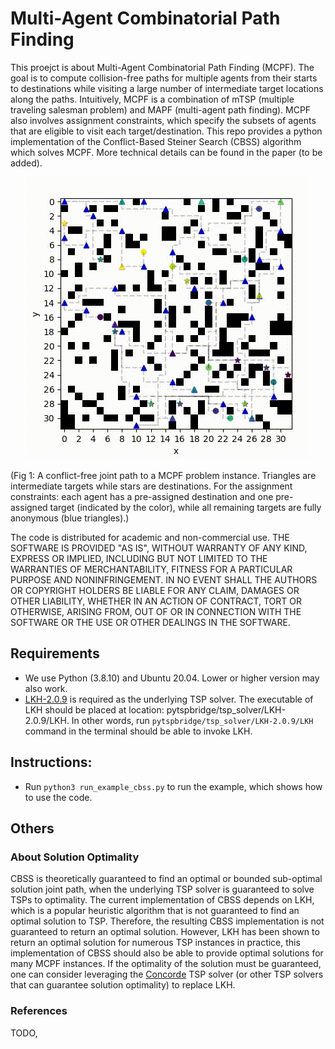 # Multi-Agent Combinatorial Path Finding

This proejct is about Multi-Agent Combinatorial Path Finding (MCPF). The goal is to compute collision-free paths for multiple agents from their starts to destinations while visiting a large number of intermediate target locations along the paths. Intuitively, MCPF is a combination of mTSP (multiple traveling salesman problem) and MAPF (multi-agent path finding). MCPF also involves assignment constraints, which specify the subsets of agents that are eligible to visit each target/destination. This repo provides a python implementation of the Conflict-Based Steiner Search (CBSS) algorithm which solves MCPF. More technical details can be found in the paper (to be added).

<p align="center">
<img src="https://github.com/wonderren/wonderren.github.io/blob/master/images/fig_cbss_random.gif" alt="" hspace="15" style=" border: #FFFFFF 2px none;">
</p>

(Fig 1: A conflict-free joint path to a MCPF problem instance. Triangles are intermediate targets while stars are destinations. For the assignment constraints: each agent has a pre-assigned destination and one pre-assigned target (indicated by the color), while all remaining targets are fully anonymous (blue triangles).)

The code is distributed for academic and non-commercial use.
THE SOFTWARE IS PROVIDED "AS IS", WITHOUT WARRANTY OF ANY KIND, EXPRESS OR
IMPLIED, INCLUDING BUT NOT LIMITED TO THE WARRANTIES OF MERCHANTABILITY,
FITNESS FOR A PARTICULAR PURPOSE AND NONINFRINGEMENT. IN NO EVENT SHALL THE
AUTHORS OR COPYRIGHT HOLDERS BE LIABLE FOR ANY CLAIM, DAMAGES OR OTHER
LIABILITY, WHETHER IN AN ACTION OF CONTRACT, TORT OR OTHERWISE, ARISING FROM,
OUT OF OR IN CONNECTION WITH THE SOFTWARE OR THE USE OR OTHER DEALINGS IN THE
SOFTWARE.

## Requirements

* We use Python (3.8.10) and Ubuntu 20.04. Lower or higher version may also work.
* [LKH-2.0.9](http://webhotel4.ruc.dk/~keld/research/LKH/) is required as the underlying TSP solver. The executable of LKH should be placed at location: pytspbridge/tsp_solver/LKH-2.0.9/LKH. In other words, run `pytspbridge/tsp_solver/LKH-2.0.9/LKH` command in the terminal should be able to invoke LKH.

## Instructions:

* Run `python3 run_example_cbss.py` to run the example, which shows how to use the code.

## Others

### About Solution Optimality

CBSS is theoretically guaranteed to find an optimal or bounded sub-optimal solution joint path, when the underlying TSP solver is guaranteed to solve TSPs to optimality.
The current implementation of CBSS depends on LKH, which is a popular heuristic algorithm that is not guaranteed to find an optimal solution to TSP. Therefore, the resulting CBSS implementation is not guaranteed to return an optimal solution.
However, LKH has been shown to return an optimal solution for numerous TSP instances in practice, this implementation of CBSS should also be able to provide optimal solutions for many MCPF instances.
If the optimality of the solution must be guaranteed, one can consider leveraging the [Concorde](https://www.math.uwaterloo.ca/tsp/concorde.html) TSP solver (or other TSP solvers that can guarantee solution optimality) to replace LKH.

### References

TODO,

